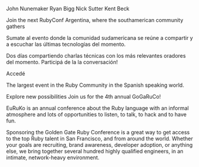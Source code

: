 John Nunemaker
Ryan Bigg
Nick Sutter
Kent Beck

Join the next RubyConf Argentina, where the southamerican community
gathers 


Sumate al evento donde la comunidad sudamericana se reúne a compartir y a
escuchar las últimas tecnologías del momento. 

Dos días compartiendo charlas técnicas con los más relevantes oradores del
momento. Participá de la la conversación!

Accedé 



The largest event in the Ruby Community in the Spanish speaking world. 


Explore new possibilities
Join us for the 4th annual GoGaRuCo!

EuRuKo is an annual conference about the Ruby language with an informal atmosphere and lots of opportunities to listen, to talk, to hack and to have fun.




Sponsoring the Golden Gate Ruby Conference is a great way to get access to the top Ruby talent in San Francisco, and from around the world. Whether your goals are recruiting, brand awareness, developer adoption, or anything else, we bring together several hundred highly qualified engineers, in an intimate, network-heavy environment.

